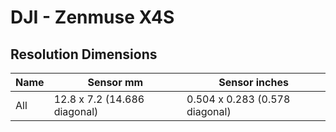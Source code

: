 # DJI - Zenmuse X4S

## Resolution Dimensions

| Name   | Sensor mm                    | Sensor inches                  |
|--------|------------------------------|--------------------------------|
| All    | 12.8 x 7.2 (14.686 diagonal) | 0.504 x 0.283 (0.578 diagonal) |
